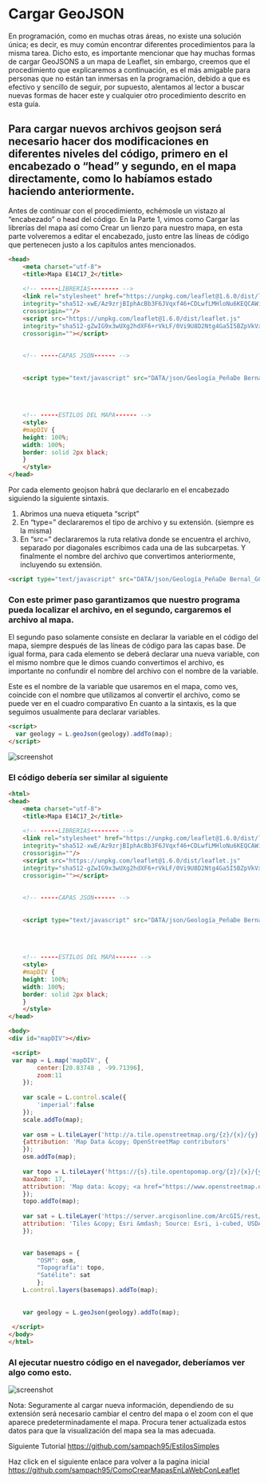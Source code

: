 # Cargar GeoJSON
En programación, como en muchas otras áreas, no existe una solución única; es decir, es muy común encontrar diferentes procedimientos para la misma tarea. Dicho esto, es importante mencionar que hay muchas formas de cargar GeoJSONS a un mapa de Leaflet, sin embargo, creemos que el procedimiento que explicaremos a continuación, es el más amigable para personas que no están tan inmersas en la programación, debido a que es efectivo y sencillo de seguir, por supuesto, alentamos al lector a buscar nuevas formas de hacer este y cualquier otro procedimiento descrito en esta guía. 

## Para cargar nuevos archivos geojson será necesario hacer dos modificaciones en diferentes niveles del código, primero en el encabezado o “head” y segundo, en el mapa directamente, como lo habíamos estado haciendo anteriormente. 

Antes de continuar con el procedimiento, echémosle un vistazo al “encabezado” o head del código.  En la Parte 1, vimos como Cargar las librerías del mapa así como Crear un lienzo para nuestro mapa, en esta parte volveremos a editar el encabezado, justo entre las líneas de código que pertenecen justo a los capítulos antes mencionados. 

``` html
<head>
	<meta charset="utf-8">
	<title>Mapa E14C17_2</title>
	
	<!-- -----LIBRERIAS-------- -->
	<link rel="stylesheet" href="https://unpkg.com/leaflet@1.6.0/dist/leaflet.css"
	integrity="sha512-xwE/Az9zrjBIphAcBb3F6JVqxf46+CDLwfLMHloNu6KEQCAWi6HcDUbeOfBIptF7tcCzusKFjFw2yuvEpDL9wQ=="
	crossorigin=""/>
	<script src="https://unpkg.com/leaflet@1.6.0/dist/leaflet.js"
	integrity="sha512-gZwIG9x3wUXg2hdXF6+rVkLF/0Vi9U8D2Ntg4Ga5I5BZpVkVxlJWbSQtXPSiUTtC0TjtGOmxa1AJPuV0CPthew=="
	crossorigin=""></script>
	
	
	<!-- -----CAPAS JSON------ -->
	
	
	<script type="text/javascript" src="DATA/json/Geología_PeñaDe Bernal_GCS.js"></script>
	
	
	
	
	<!-- -----ESTILOS DEL MAPA------ -->
	<style>
	#mapDIV {
	height: 100%;
	width: 100%;
	border: solid 2px black;
	}
	</style>
</head>
```

Por cada elemento geojson habrá que declararlo en el encabezado siguiendo la siguiente sintaxis.
1.	Abrimos una nueva etiqueta “script”
2.	En “type=” declararemos el tipo de archivo y su extensión. (siempre es la misma)
3.	En “src=” declararemos la ruta relativa donde se encuentra el archivo, separado por diagonales escribimos cada una de las subcarpetas. Y finalmente el nombre del archivo que convertimos anteriormente, incluyendo su extensión. 

``` html
<script type="text/javascript" src="DATA/json/Geología_PeñaDe Bernal_GCS.js"></script>
```
### Con este primer paso garantizamos que nuestro programa pueda localizar el archivo, en el segundo, cargaremos el archivo al mapa.

El segundo paso solamente consiste en declarar la variable en el código del mapa, siempre después de las líneas de código para las capas base. 
De igual forma, para cada elemento se deberá declarar una nueva variable, con el mismo nombre que le dimos cuando convertimos el archivo, es importante no confundir el nombre del archivo con el nombre de la variable.

Este es el nombre de la variable que usaremos en el mapa, como ves, coincide con el nombre que utilizamos al convertir el archivo, como se puede ver en el cuadro comparativo
En cuanto a la sintaxis, es la que seguimos usualmente para declarar variables.

``` html
<script>
  var geology = L.geoJson(geology).addTo(map);
</script>
```

![screenshot](https://raw.githubusercontent.com/sampach95/CargarGeoJSON/master/img/Imagen1.png )

### El código debería ser similar al siguiente



``` html
<html>
<head>
	<meta charset="utf-8">
	<title>Mapa E14C17_2</title>
	
	<!-- -----LIBRERIAS-------- -->
	<link rel="stylesheet" href="https://unpkg.com/leaflet@1.6.0/dist/leaflet.css"
	integrity="sha512-xwE/Az9zrjBIphAcBb3F6JVqxf46+CDLwfLMHloNu6KEQCAWi6HcDUbeOfBIptF7tcCzusKFjFw2yuvEpDL9wQ=="
	crossorigin=""/>
	<script src="https://unpkg.com/leaflet@1.6.0/dist/leaflet.js"
	integrity="sha512-gZwIG9x3wUXg2hdXF6+rVkLF/0Vi9U8D2Ntg4Ga5I5BZpVkVxlJWbSQtXPSiUTtC0TjtGOmxa1AJPuV0CPthew=="
	crossorigin=""></script>
	
	
	<!-- -----CAPAS JSON------ -->
	
	
	<script type="text/javascript" src="DATA/json/Geología_PeñaDe Bernal_GCS.js"></script>
	
	
	
	
	<!-- -----ESTILOS DEL MAPA------ -->
	<style>
	#mapDIV {
	height: 100%;
	width: 100%;
	border: solid 2px black;
	}
	</style>
</head>

<body>
<div id="mapDIV"></div>

 <script>	
 var map = L.map('mapDIV', {
		center:[20.83748 , -99.71396],
		zoom:11
	});
	
	var scale = L.control.scale({
		'imperial':false
	});
	scale.addTo(map);
	
	var osm = L.tileLayer('http://a.tile.openstreetmap.org/{z}/{x}/{y}.png',
	{attribution: 'Map Data &copy; OpenStreetMap contributors'
	});
	osm.addTo(map);
	
	var topo = L.tileLayer('https://{s}.tile.opentopomap.org/{z}/{x}/{y}.png', {
	maxZoom: 17,
	attribution: 'Map data: &copy; <a href="https://www.openstreetmap.org/copyright">OpenStreetMap</a> contributors, <a href="http://viewfinderpanoramas.org">SRTM</a> | Map style: &copy; <a href="https://opentopomap.org">OpenTopoMap</a> (<a href="https://creativecommons.org/licenses/by-sa/3.0/">CC-BY-SA</a>)'
	}); 
	topo.addTo(map);
	
	var sat = L.tileLayer('https://server.arcgisonline.com/ArcGIS/rest/services/World_Imagery/MapServer/tile/{z}/{y}/{x}', {
	attribution: 'Tiles &copy; Esri &mdash; Source: Esri, i-cubed, USDA, USGS, AEX, GeoEye, Getmapping, Aerogrid, IGN, IGP, UPR-EGP, and the GIS User Community'
	});

	
	var basemaps = {
		"OSM": osm,
		"Topografía": topo,										
		"Satélite": sat
		};
	L.control.layers(basemaps).addTo(map);
	
	
	var geology = L.geoJson(geology).addTo(map);
	
 </script>
</body>
</html>
```
### Al ejecutar nuestro código en el navegador, deberíamos ver algo como esto.
![screenshot](https://raw.githubusercontent.com/sampach95/CargarGeoJSON/master/img/Imagen2.png )

Nota: Seguramente al cargar nueva información, dependiendo de su extensión será necesario cambiar el centro del mapa o el zoom con el que aparece predeterminadamente el mapa. Procura tener actualizada estos datos para que la visualización del mapa sea la mas adecuada. 


Siguiente Tutorial https://github.com/sampach95/EstilosSimples

Haz click en el siguiente enlace para volver a la pagina inicial https://github.com/sampach95/ComoCrearMapasEnLaWebConLeaflet









































































